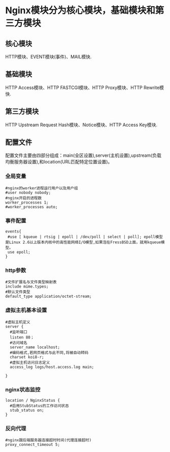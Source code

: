 # Nginx模块分为核心模块，基础模块和第三方模块
## 核心模块
  HTTP模块、EVENT模块(事件)、MAIL模快.
## 基础模块
  HTTP Access模块、HTTP FASTCGI模块、HTTP Proxy模块、HTTP Rewrite模快.
## 第三方模块
  HTTP Upstream Request Hash模块、Notice模块、HTTP Access Key模块.
  
## 配置文件
配置文件主要由四部分组成：main(全区设置),server(主机设置),upstream(负载均衡服务器设置),和location(URL匹配特定位置设置)。
### 全局变量
``` nginx
#nginx的worker进程运行用户以及用户组
#user nobody nobody;
#nginx开启的进程数
worker_processes 1;
#worker_processes auto;

```
### 事件配置
``` nginx
events{
 #use [ kqueue | rtsig | epoll | /dev/poll | select | poll]; epoll模型是Linux 2.6以上版本内核中的高性能网络I/O模型,如果泡在FressBSD上面，就用kqueue模型。
 use epoll;
}
```
### http参数
``` nginx
#文件扩展名与文件类型映射表
include mime.types;
#默认文件类型
default_type application/octet-stream;
```
### 虚拟主机基本设置
``` nginx
#虚拟主机定义
server {
  #监听端口
  listen 80；
  #访问域名
  server_name localhost;
  #编码格式,若网页格式与此不同,将被自动转码
  charset koi8-r;
  #虚拟主机访问日志定义
  access_log logs/host.access.log main;
  
}
```
### nginx状态监控
``` nginx
location / NginxStatus {
  #启用StubStatus的工作访问状态
  stub_status on;
}

```
### 反向代理
``` nginx
#nginx跟后端服务器连接超时时间(代理连接超时)
proxy_connect_timeout 5;

```
